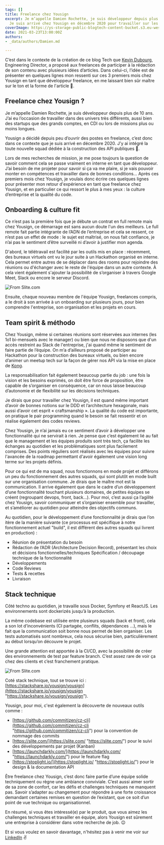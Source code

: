 ```yaml
---
tags: []
title: Freelance chez Yousign
excerpt: Je m’appelle Damien Rochette, je suis développeur depuis plus de 10 ans.
  Je suis arrivé chez Yousign en décembre 2020 pour travailler sur les sujets d'API.
coverImage: https://ys-storage-public-blogtech-content-bucket.s3.eu-west-3.amazonaws.com/freelance-at-yousign.png
date: 2021-03-23T13:00:00Z
authors:
- _data/authors/Damien.md

---
```

C’est dans le contexte de la création de ce blog Tech que [Kevin Dubourg](https://www.linkedin.com/in/kevin-dubourg-586351146/), Engineering Director, a proposé aux freelances de participer à la rédaction de son contenu avec plusieurs idées d’articles. Dans celui-ci, l’idée est de présenter en quelques lignes mon ressenti sur ces 3 premiers mois chez Yousign en tant que développeur freelance, en me laissant bien sûr maître sur le ton et la forme de l'article 🙂.

## Freelance chez Yousign ?

Je m’appelle Damien Rochette, je suis développeur depuis plus de 10 ans. J’ai eu l’occasion de travailler dans des univers très différents, aussi bien des startups que des grands comptes, en CDI ou lors de missions plus ou moins longues.

Yousign a décidé depuis peu d’ouvrir des postes en freelance, c’est donc dans ce contexte que je suis arrivé en décembre 2020. J’y ai intégré la toute nouvelle squad dédiée à la construction des API publiques 🚀.

Lors de mes recherches de mission, je me pose toujours la question de savoir comment cela se passe vraiment en interne en tant que développeur. J’ai besoin de me projeter pour savoir si ça va me plaire, si je vais pouvoir monter en compétences et travailler dans de bonnes conditions… Après ces premiers mois chez Yousign, je voulais donc écrire ces quelques lignes pour présenter mon retour d'expérience en tant que freelance chez Yousign, et en particulier ce qui ressort le plus à mes yeux : la culture d’entreprise et la qualité du code.

## Onboarding & culture fit

Ce n’est pas la première fois que je débute un contrat en full remote mais chez Yousign, ce démarrage est sans aucun doute l'un des meilleurs. Le full remote fait partie intégrante de l’ADN de l’entreprise et cela se ressent, ce n’est pas un effet de mode : le sujet est maîtrisé, on nous fait confiance, je n’ai pas le sentiment d’être surveillé ni d’avoir à justifier mon agenda.

D'abord, le télétravail est facilité par les outils mis en place : récemment, des bureaux virtuels ont vu le jour suite à un Hackathon organisé en interne. Cela permet entre autres de se déplacer dans des rooms pour rejoindre des réunions ou d'échanger avec le reste de l'équipe dans un autre contexte. À cela vient également s'ajouter la possibilité de s’organiser à travers Google Meet, Slack ou encore le serveur Discord.

![From Slite.com](https://storage.googleapis.com/slite-api-files-production/files/26201528-cb80-41d0-90aa-53477c5a7c28/WLMdpnLUdljEkVGk1F24Ei9qLocMXvHd72qLXZcFAnxDEerZnJbclnfMcTiAjYSbNHSFRk4YOxRxRxc78n3XDGu49wGI956YXTZO4fMuAeSm5dso6SuQ8jHDHRVOF8JlzhN2lC8u)

Ensuite, chaque nouveau membre de l'équipe Yousign, freelances compris, a le droit à son arrivée à un onboarding sur plusieurs jours, pour bien comprendre l'entreprise, son organisation et les projets en cours.

## Team spirit & méthodo

Chez Yousign, même si certaines réunions sont réservées aux internes (les 1o1 bi-mensuels avec le manager) ou bien que nous ne disposons que d'un accès restreint au Slack de l'entreprise, j'ai quand même le sentiment de faire partie de l’équipe. On m’a d’ailleurs proposé de participer au Hackathon pour la construction des bureaux virtuels, ou bien encore d’animer un meetup tech sur la façon de gérer nos API via la mise en place de [Kong](https://konghq.com/kong/).

La responsabilisation fait également beaucoup partie du job : une fois la vision et les besoins exprimés, on doit être force de proposition, être capable de s’organiser en conséquence, car on nous laisse beaucoup d’autonomie et de flexibilité sur les décisions techniques.

Je dirais que pour travailler chez Yousign, il est quand même important d’avoir de bonnes notions sur le DDD et l’architecture hexagonale, mais aussi d’avoir cet esprit « craftsmanship ». La qualité du code est importante, on pratique le pair programming quand le besoin se fait ressentir et on réalise également des codes reviews.

Chez Yousign, je n’ai jamais eu ce sentiment d’avoir à développer une fonctionnalité qui ne servirait à rien. Je pense que c’est également lié au fait que le management et les équipes produits sont très tech, ça facilite les échanges au quotidien et les problématiques sont plus facilement comprises. Des points réguliers sont réalisés avec les équipes pour suivre l'avancée de la roadmap permettant d'avoir également une vision long terme sur les projets définis.

Pour ce qui est de ma squad, nous fonctionnons en mode projet et différons un peu du fonctionnement des autres squads, qui sont plutôt en mode built sur une organisation commune. Je dirais que le maître mot est la communication. Il arrive également que dans le cadre d’un développement d’une fonctionnalité touchant plusieurs domaines, de petites équipes se créent (regroupant devops, front, back...). Pour moi, c’est aussi ça l’agilité chez Yousign, savoir communiquer et s’organiser ensemble pour travailler, et s’améliorer au quotidien pour atteindre des objectifs communs.

Au quotidien, pour le développement d’une fonctionnalité je dirais que l’on itère de la manière suivante (ce processus est spécifique à notre fonctionnement actuel "build", il est différent des autres squads qui livrent en production) :

* Réunion de présentation du besoin
* Rédaction de l’ADR (Architecture Decision Record), présentant les choix et décisions fonctionnelles/techniques Spécification / découpage technique de la fonctionnalité
* Développements
* Code Reviews
* Tests & recettes
* Livraison

## Stack technique

Côté techno au quotidien, je travaille sous Docker, Symfony et ReactJS. Les environnements sont dockerizés jusqu’à la production.

La même codebase est utilisée entre plusieurs squads (back et front), cela a son lot d’inconvénients (CI partagée, conflits, dépendances ...), mais le fait que la communication soit bonne nous permet de bien organiser. Les tests automatisés sont nombreux, cela nous sécurise bien, particulièrement au début lorsqu’on découvre le projet.

Une grande attention est apportée à la CI/CD, avec la possibilité de créer des environnements de test par feature branch. C’est assez rare de voir ça chez des clients et c’est franchement pratique.

![From Slite.com](https://storage.googleapis.com/slite-api-files-production/files/880cdb9b-ad7f-4d5d-99bb-d9344208f0a4/3TOBsjRw6QkW_EJQCixtHYL2ye9N-9vYGLOFAFeYJ29UHpsB8xmg9rzgzmtrNJjU3IgAqy3HfyOEEiiQwSRXcP41HRkcmkqlAanWldIlo0ws9tidph8sCdIkSwCTiRhBfNY2KG5Z)

Coté stack technique, tout se trouve ici : [https://stackshare.io/yousign/yousign](https://stackshare.io/yousign/yousign "https://stackshare.io/yousign/yousign").

Yousign, pour moi, c'est également la découverte de nouveaux outils comme :

* [https://github.com/commitizen/cz-cli](https://github.com/commitizen/cz-cli "https://github.com/commitizen/cz-cli") pour la convention de nommage des commits
* [https://slite.com/](https://slite.com/ "https://slite.com/") pour le suivi des développements par projet (Kanban)
* [https://launchdarkly.com/](https://launchdarkly.com/ "https://launchdarkly.com/") pour le feature flag
* [https://stoplight.io/](https://stoplight.io/ "https://stoplight.io/") pour le design & la documentation API

Être freelance chez Yousign, c’est donc faire partie d’une équipe solide techniquement ou règne une ambiance conviviale. C’est aussi aimer sortir de sa zone de confort, car les défis et challenges techniques ne manquent pas. Savoir s’adapter au changement pour répondre à une forte croissance demandant certaines remises en question de l’existant, que ce soit d’un point de vue technique ou organisationnel.

En résumé, si vous êtes intéressé(e) par le produit, que vous aimez les challenges techniques et travailler en équipe, alors Yousign est sûrement une entreprise à considérer dans votre recherche de job. 😉

Et si vous voulez en savoir davantage, n'hésitez pas à venir me voir sur [LinkedIn](https://www.linkedin.com/in/damienrochette/) ✌️